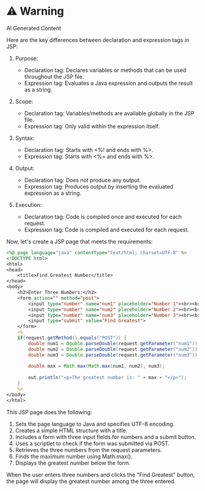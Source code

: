 <div class="warning"><h1>⚠️ Warning</h1><span>AI Generated Content</span></div>


Here are the key differences between declaration and expression tags in JSP:

1. Purpose:
   - Declaration tag: Declares variables or methods that can be used throughout the JSP file.
   - Expression tag: Evaluates a Java expression and outputs the result as a string.

2. Scope:
   - Declaration tag: Variables/methods are available globally in the JSP file.
   - Expression tag: Only valid within the expression itself.

3. Syntax:
   - Declaration tag: Starts with <%! and ends with %>.
   - Expression tag: Starts with <%= and ends with %>.

4. Output:
   - Declaration tag: Does not produce any output.
   - Expression tag: Produces output by inserting the evaluated expression as a string.

5. Execution:
   - Declaration tag: Code is compiled once and executed for each request.
   - Expression tag: Code is compiled and executed for each request.

Now, let's create a JSP page that meets the requirements:

```jsp
<%@ page language="java" contentType="text/html; charset=UTF-8" %>
<!DOCTYPE html>
<html>
<head>
    <title>Find Greatest Number</title>
</head>
<body>
    <h2>Enter Three Numbers:</h2>
    <form action="" method="post">
        <input type="number" name="num1" placeholder="Number 1"><br><br>
        <input type="number" name="num2" placeholder="Number 2"><br><br>
        <input type="number" name="num3" placeholder="Number 3"><br><br>
        <input type="submit" value="Find Greatest">
    </form>
    <%
    if(request.getMethod().equals("POST")) {
        double num1 = Double.parseDouble(request.getParameter("num1"));
        double num2 = Double.parseDouble(request.getParameter("num2"));
        double num3 = Double.parseDouble(request.getParameter("num3"));
        
        double max = Math.max(Math.max(num1, num2), num3);
        
        out.println("<p>The greatest number is: " + max + "</p>");
    }
    %>
</body>
</html>
```

This JSP page does the following:

1. Sets the page language to Java and specifies UTF-8 encoding.
2. Creates a simple HTML structure with a title.
3. Includes a form with three input fields for numbers and a submit button.
4. Uses a scriptlet to check if the form was submitted via POST.
5. Retrieves the three numbers from the request parameters.
6. Finds the maximum number using Math.max().
7. Displays the greatest number below the form.

When the user enters three numbers and clicks the "Find Greatest" button, the page will display the greatest number among the three entered.
